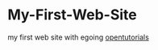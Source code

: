 # My-First-Web-Site
my first web site with egoing [opentutorials](https://opentutorials.org/course/1)

